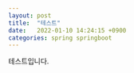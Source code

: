 ```yaml
---
layout: post
title:  "테스트"
date:   2022-01-10 14:24:15 +0900
categories: spring springboot
---
```

테스트입니다.

[jekyll-docs]: https://jekyllrb.com/docs/home
[jekyll-gh]:   https://github.com/jekyll/jekyll
[jekyll-talk]: https://talk.jekyllrb.com/
